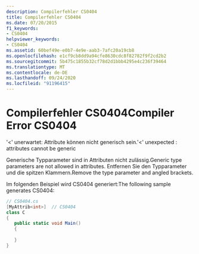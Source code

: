 ```yaml
---
description: Compilerfehler CS0404
title: Compilerfehler CS0404
ms.date: 07/20/2015
f1_keywords:
- CS0404
helpviewer_keywords:
- CS0404
ms.assetid: 60bef49e-e0b7-4e9e-aab3-7afc20a19cb8
ms.openlocfilehash: e1cf9cb8dd9a94cfe8630cdc8f82782f9f2cd2b2
ms.sourcegitcommit: 5b475c1855b32cf78d2d1bbb4295e4c236f39464
ms.translationtype: MT
ms.contentlocale: de-DE
ms.lasthandoff: 09/24/2020
ms.locfileid: "91196415"
---
```

# <a name="compiler-error-cs0404"></a><span data-ttu-id="fa935-103">Compilerfehler CS0404</span><span class="sxs-lookup"><span data-stu-id="fa935-103">Compiler Error CS0404</span></span>

<span data-ttu-id="fa935-104">'<' unerwartet: Attribute können nicht generisch sein.</span><span class="sxs-lookup"><span data-stu-id="fa935-104">'<' unexpected : attributes cannot be generic</span></span>  
  
 <span data-ttu-id="fa935-105">Generische Typparameter sind in Attributen nicht zulässig.</span><span class="sxs-lookup"><span data-stu-id="fa935-105">Generic type parameters are not allowed in attributes.</span></span> <span data-ttu-id="fa935-106">Entfernen Sie den Typparameter und die spitzen Klammern.</span><span class="sxs-lookup"><span data-stu-id="fa935-106">Remove the type parameter and angled brackets.</span></span>  
  
 <span data-ttu-id="fa935-107">Im folgenden Beispiel wird CS0404 generiert:</span><span class="sxs-lookup"><span data-stu-id="fa935-107">The following sample generates CS0404:</span></span>  
  
```csharp  
// CS0404.cs  
[MyAttrib<int>]  // CS0404  
class C  
{  
   public static void Main()  
   {  
  
   }  
}  
```
